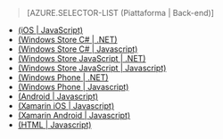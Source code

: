 ﻿> [AZURE.SELECTOR-LIST (Piattaforma | Back-end)]
- [(iOS | JavaScript)](/it-it/documentation/articles/mobile-services-ios-add-paging-data/)
- [(Windows Store C# | .NET)](/it-it/documentation/articles/mobile-services-dotnet-backend-windows-store-dotnet-add-paging-data/)
- [(Windows Store C# | Javascript)](/it-it/documentation/articles/mobile-services-windows-store-dotnet-add-paging-data/)
- [(Windows Store JavaScript | .NET)](/it-it/documentation/articles/mobile-services-dotnet-backend-windows-store-javascript-add-paging-data/)
- [(Windows Store JavaScript | Javascript)](/it-it/documentation/articles/mobile-services-windows-store-javascript-add-paging-data/)
- [(Windows Phone | .NET)](/it-it/documentation/articles/mobile-services-dotnet-backend-windows-phone-add-paging-data/)
- [(Windows Phone | Javascript)](/it-it/documentation/articles/mobile-services-windows-phone-add-paging-data/)
- [(Android | Javascript)](/it-it/documentation/articles/mobile-services-android-add-paging-data/)
- [(Xamarin iOS | Javascript)](/it-it/documentation/articles/partner-xamarin-mobile-services-ios-add-paging-data/)
- [(Xamarin Android | Javascript)](/it-it/documentation/articles/partner-xamarin-mobile-services-android-add-paging-data/)
- [(HTML | Javascript)](/it-it/documentation/articles/mobile-services-html-add-paging-data/)


<!--HONumber=42-->
